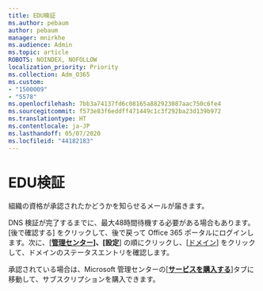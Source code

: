```yaml
---
title: EDU検証
ms.author: pebaum
author: pebaum
manager: mnirkhe
ms.audience: Admin
ms.topic: article
ROBOTS: NOINDEX, NOFOLLOW
localization_priority: Priority
ms.collection: Adm_O365
ms.custom:
- "1500009"
- "5578"
ms.openlocfilehash: 7bb3a74137fd6c08165a882923087aac750c6fe4
ms.sourcegitcommit: f573e83f6eddff471449c1c3f292ba23d139b972
ms.translationtype: HT
ms.contentlocale: ja-JP
ms.lasthandoff: 05/07/2020
ms.locfileid: "44182183"
---
```

# <a name="edu-verification"></a>EDU検証

組織の資格が承認されたかどうかを知らせるメールが届きます。

DNS 検証が完了するまでに、最大48時間待機する必要がある場合もあります。 [後で確認する] をクリックして、後で戻って Office 365 ポータルにログインします。次に、[**[管理センター](https://admin.microsoft.com/Adminportal/Home?source=applauncher#/homepage)]、[設定**] の順にクリックし、[[ドメイン](https://admin.microsoft.com/Adminportal/Home?source=applauncher#/Domains)] をクリックして、ドメインのステータスエントリを確認します。

承認されている場合は、Microsoft 管理センターの[**[サービスを購入する](https://go.microsoft.com/fwlink/p/?linkid=868433)**]タブに移動して、サブスクリプションを購入できます。
